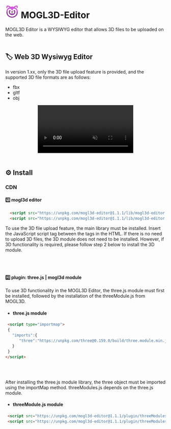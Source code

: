 
# <img src="https://github.com/webdoli/mogl3d-editor/blob/main/src/12_logo.png?raw=true" alt="Logo" width="42" height="42" /> **MOGL3D-Editor**


<div>MOGL3D Editor is a WYSIWYG editor that allows 3D files to be uploaded on the web. </div>


<br>


## 🏷️ Web 3D Wysiwyg Editor 
In version 1.xx, only the 3D file upload feature is provided, and the supported 3D file formats are as follows:</p>

* fbx
* gltf
* obj


<div align="center">
  <video src="https://private-user-images.githubusercontent.com/55019191/333774745-d9025cb8-faee-4c32-b5c3-e5f835bff173.webm?jwt=eyJhbGciOiJIUzI1NiIsInR5cCI6IkpXVCJ9.eyJpc3MiOiJnaXRodWIuY29tIiwiYXVkIjoicmF3LmdpdGh1YnVzZXJjb250ZW50LmNvbSIsImtleSI6ImtleTUiLCJleHAiOjE3MTY2MTU1NTcsIm5iZiI6MTcxNjYxNTI1NywicGF0aCI6Ii81NTAxOTE5MS8zMzM3NzQ3NDUtZDkwMjVjYjgtZmFlZS00YzMyLWI1YzMtZTVmODM1YmZmMTczLndlYm0_WC1BbXotQWxnb3JpdGhtPUFXUzQtSE1BQy1TSEEyNTYmWC1BbXotQ3JlZGVudGlhbD1BS0lBVkNPRFlMU0E1M1BRSzRaQSUyRjIwMjQwNTI1JTJGdXMtZWFzdC0xJTJGczMlMkZhd3M0X3JlcXVlc3QmWC1BbXotRGF0ZT0yMDI0MDUyNVQwNTM0MTdaJlgtQW16LUV4cGlyZXM9MzAwJlgtQW16LVNpZ25hdHVyZT1mODUwMmM5ZGY5YzdiMjc4MGNhMDI4NWQ1MDI3ZTIyZDY3ZmZiNzM3NTdjOWUyMmQwZDUzODZiN2Y0OWY4OTkwJlgtQW16LVNpZ25lZEhlYWRlcnM9aG9zdCZhY3Rvcl9pZD0wJmtleV9pZD0wJnJlcG9faWQ9MCJ9.d7CoiWILHxJYYc1E-lQGSlI-ra4WHbUu1CkkdE0b1cU" style="max-width: 100%; height: auto;" controls autoplay muted></video>
</div>

<br>


## ⚙️ Install
### CDN

#### 1️⃣ mogl3d editor


  ```html
    <script src="https://unpkg.com/mogl3d-editor@1.1.1/lib/mogl3d-editor.js"></script>
    <script src="https://unpkg.com/mogl3d-editor@1.1.1/lib/mogl3d-editor.min.js"></script>
  ```

<p>
 To use the 3D file upload feature, the main library must be installed. Insert the JavaScript script tag between the <head> tags in the HTML. 
If there is no need to upload 3D files, the 3D module does not need to be installed. However, if 3D functionality is required, please follow step 2 below to install the 3D module.
 </p>

<br>
<br>

 
 #### 2️⃣ plugin: three.js | mogl3d module

<p>To use 3D functionality in the MOGL3D Editor, the three.js module must first be installed, followed by the installation of the threeModule.js from MOGL3D.</p>

* #### three.js module

```html
 <script type="importmap">
 {
   "imports":{
      "three":"https://unpkg.com/three@0.159.0/build/three.module.min.js"
   }
 }
</script>
```

<br>
<br>

<p>
 After installing the three.js module library, the three object must be imported using the importMap method.
 threeModules.js depends on the three.js module.
</p>

* #### threeModule.js module

```html
 <script src="https://unpkg.com/mogl3d-editor@1.1.1/plugin/threeModules.js"></script>
 <script src="https://unpkg.com/mogl3d-editor@1.1.1/plugin/threeModules.min.js"></script>
```
<p>
 
</p>
